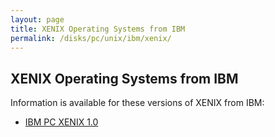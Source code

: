 ```yaml
---
layout: page
title: XENIX Operating Systems from IBM
permalink: /disks/pc/unix/ibm/xenix/
---
```


XENIX Operating Systems from IBM
---

Information is available for these versions of XENIX from IBM:

* [IBM PC XENIX 1.0](1.0/)
